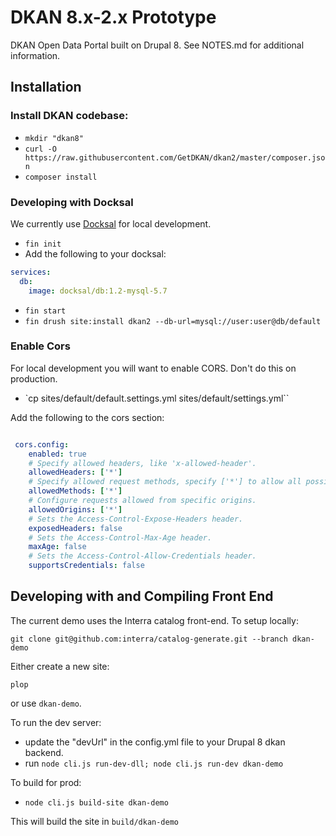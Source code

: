 # DKAN 8.x-2.x Prototype

DKAN Open Data Portal built on Drupal 8. See NOTES.md for additional information.

## Installation

### Install DKAN codebase:

* ``mkdir "dkan8"``
* ``curl -O https://raw.githubusercontent.com/GetDKAN/dkan2/master/composer.json``
* ``composer install``

### Developing with Docksal

We currently use [Docksal](https://docksal.io/) for local development. 

* ``fin init``
* Add the following to your docksal:

```yaml
services:
  db:
    image: docksal/db:1.2-mysql-5.7
```
* ``fin start``
* ``fin drush site:install dkan2 --db-url=mysql://user:user@db/default``

### Enable Cors

For local development you will want to enable CORS. Don't do this on production.

* `cp sites/default/default.settings.yml sites/default/settings.yml``

Add the following to the cors section:

```yml

 cors.config:
    enabled: true
    # Specify allowed headers, like 'x-allowed-header'.
    allowedHeaders: ['*']
    # Specify allowed request methods, specify ['*'] to allow all possible ones.
    allowedMethods: ['*']
    # Configure requests allowed from specific origins.
    allowedOrigins: ['*']
    # Sets the Access-Control-Expose-Headers header.
    exposedHeaders: false
    # Sets the Access-Control-Max-Age header.
    maxAge: false
    # Sets the Access-Control-Allow-Credentials header.
    supportsCredentials: false
```

## Developing with and Compiling Front End

The current demo uses the Interra catalog front-end. To setup locally:

```
git clone git@github.com:interra/catalog-generate.git --branch dkan-demo
```

Either create a new site:

```
plop
```
or use ``dkan-demo``.

To run the dev server: 

* update the "devUrl" in the config.yml file to your Drupal 8 dkan backend.
* run ``node cli.js run-dev-dll; node cli.js run-dev dkan-demo``

To build for prod:

* ``node cli.js build-site dkan-demo``

This will build the site in ``build/dkan-demo``
